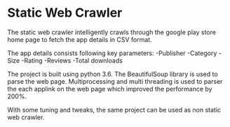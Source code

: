 # Static Web Crawler

The static web crawler intelligently crawls through the google play store home page to fetch the app details in CSV format.

The app details consists following key parameters:
-Publisher
-Category 
-Size 
-Rating
-Reviews
-Total downloads

The project is built using python 3.6. 
The BeautifulSoup library is used to parse the web page.
Multiprocessing and multi threading is used to parser the each applink on the web page which improved the performance by 200%.

With some tuning and tweaks, the same project can be used as non static web crawler.



